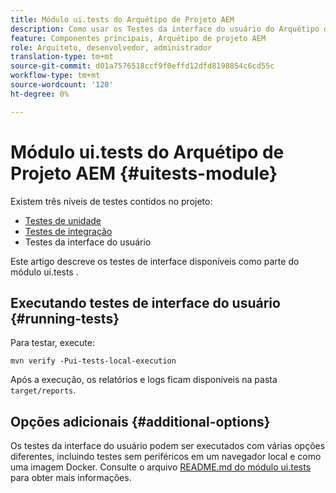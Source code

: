 ```yaml
---
title: Módulo ui.tests do Arquétipo de Projeto AEM
description: Como usar os Testes da interface do usuário do Arquétipo de projeto do AEM
feature: Componentes principais, Arquétipo de projeto AEM
role: Arquiteto, desenvolvedor, administrador
translation-type: tm+mt
source-git-commit: d01a7576518ccf9f0effd12dfd8198854c6cd55c
workflow-type: tm+mt
source-wordcount: '120'
ht-degree: 0%

---
```



# Módulo ui.tests do Arquétipo de Projeto AEM {#uitests-module}

Existem três níveis de testes contidos no projeto:

* [Testes de unidade](core.md#unit-tests)
* [Testes de integração](ittests.md)
* Testes da interface do usuário

Este artigo descreve os testes de interface disponíveis como parte do módulo ui.tests .

## Executando testes de interface do usuário {#running-tests}

Para testar, execute:

```shell
mvn verify -Pui-tests-local-execution
```

Após a execução, os relatórios e logs ficam disponíveis na pasta `target/reports`.

## Opções adicionais {#additional-options}

Os testes da interface do usuário podem ser executados com várias opções diferentes, incluindo testes sem periféricos em um navegador local e como uma imagem Docker. Consulte o arquivo [README.md do módulo ui.tests](https://github.com/adobe/aem-project-archetype/tree/master/src/main/archetype/ui.tests) para obter mais informações.
